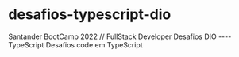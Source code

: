 # desafios-typescript-dio
Santander BootCamp 2022 // FullStack Developer
Desafios DIO ---- TypeScript
Desafios code em TypeScript
